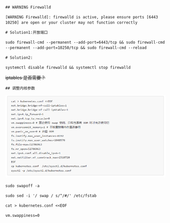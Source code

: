 `## WARNING Firewalld`

`[WARNING Firewalld]: firewalld is active, please ensure ports [6443 10250] are open or your cluster may not function correctly`

`# Solution1:开放端口`

`sudo firewall-cmd --permanent --add-port=6443/tcp && sudo firewall-cmd --permanent --add-port=10250/tcp && sudo firewall-cmd --reload`

`# Solution2:`

`systemctl disable firewalld && systemctl stop firewalld`

~~iptables 是否需要？~~

`## 调整内核参数`

![](/assets/k8s-kernel.png)

`sudo swapoff -a`

`sudo sed -i '/ swap / s/^/#/' /etc/fstab`

`cat > kubernetes.conf <<EOF`

`vm.swappiness=0`

